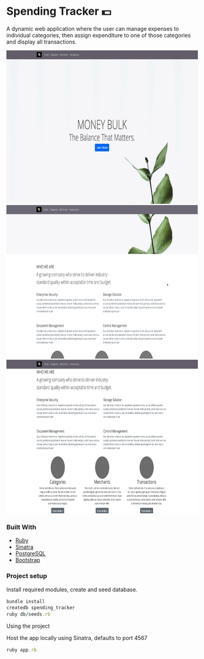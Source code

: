 # Spending Tracker :dollar:

A dynamic web application where the user can manage expenses to individual categories, then assign expenditure to one of those categories and display all transactions.

<img src="images/hero1.png" width="500" height="400">
<img src="images/hero2.png" width="500" height="400">
<img src="images/hero3.png" width="500" height="400">

### Built With
* [Ruby](https://www.ruby-lang.org/en/)
* [Sinatra](http://sinatrarb.com/)
* [PostgreSQL](https://www.postgresql.org/)
* [Bootstrap](https://getbootstrap.com/)


### Project setup
Install required modules, create and seed database.

```ruby
bundle install
createdb spending_tracker
ruby db/seeds.rb
```

Using the project

Host the app locally using Sinatra, defaults to port 4567

```ruby
ruby app.rb
```

